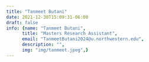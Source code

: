 ```yaml
---
title: "Tanmeet Butani"
date: 2021-12-30T15:09:31-06:00
draft: false
info: {name: "Tanmeet Butani",
      title: "Masters Research Assistant",
      email: "TanmeetButani2024@u.northwestern.edu",
      description: "",
      img: "img/tanmeet.jpeg",}
---
```



[comment]: <> (### Selected Publications)
